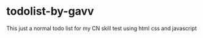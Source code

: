 # todolist-by-gavv
This just a normal todo list for my CN skill test using html css and javascript 
